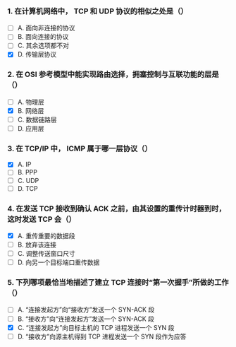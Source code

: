 ### 1. 在计算机网络中， TCP 和 UDP 协议的相似之处是（）
- [ ] A. 面向非连接的协议
- [ ] B. 面向连接的协议
- [ ] C. 其余选项都不对
- [x] D. 传输层协议

### 2. 在 OSI 参考模型中能实现路由选择，拥塞控制与互联功能的层是（）
- [ ] A. 物理层
- [x] B. 网络层
- [ ] C. 数据链路层
- [ ] D. 应用层

### 3. 在 TCP/IP 中， ICMP 属于哪一层协议（）
- [x] A. IP
- [ ] B. PPP
- [ ] C. UDP
- [ ] D. TCP

### 4. 在发送 TCP 接收到确认 ACK 之前，由其设置的重传计时器到时，这时发送 TCP 会（）
- [x] A. 重传重要的数据段
- [ ] B. 放弃该连接
- [ ] C. 调整传送窗口尺寸
- [ ] D. 向另一个目标端口重传数据

### 5. 下列哪项最恰当地描述了建立 TCP 连接时“第一次握手”所做的工作（）
- [ ] A. “连接发起方”向“接收方”发送一个 SYN-ACK 段
- [ ] B. “接收方”向“连接发起方”发送一个 SYN-ACK 段
- [x] C. “连接发起方”向目标主机的 TCP 进程发送一个 SYN 段
- [ ] D. “接收方”向源主机得到 TCP 进程发送一个 SYN 段作为应答
